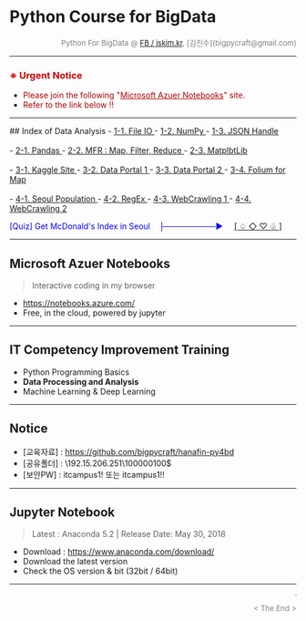 
# Python Course for BigData

<div align='right'><font size=2 color='gray'>Python For BigData @ <font color='blue'><a href='https://www.facebook.com/jskim.kr'>FB / jskim.kr</a></font>, [김진수](bigpycraft@gmail.com)</font></div>
<hr>


### <span style="color:#CC0000"> ※ Urgent Notice </span>
* <span style="color:#AA0000"> Please join the following "<u>Microsoft Azuer Notebooks</u>" site. </span>
* <span style="color:#AA0000"> Refer to the link below !! </span>

<hr>
## Index of Data Analysis
- <a href="https://htmlpreview.github.io/?https://github.com/bigpycraft/hanafin-py4bd/blob/master/da_lecture/html/H51_PB_DA_307_FileIO.html                 "> 1-1. File IO                     </a>
- <a href="https://htmlpreview.github.io/?https://github.com/bigpycraft/hanafin-py4bd/blob/master/da_lecture/html/H52_PC_DA_521_NumPy_h5.html               "> 1-2. NumPy                       </a>
- <a href="https://htmlpreview.github.io/?https://github.com/bigpycraft/hanafin-py4bd/blob/master/da_lecture/html/H53_PB_DA_422_JSON.html                   "> 1-3. JSON Handle                 </a>
<br/><br/>
- <a href="https://htmlpreview.github.io/?https://github.com/bigpycraft/hanafin-py4bd/blob/master/da_lecture/html/H61_PC_DA_531_Pandas_h5.html              "> 2-1. Pandas                      </a>
- <a href="https://htmlpreview.github.io/?https://github.com/bigpycraft/hanafin-py4bd/blob/master/da_lecture/html/H62_PB_DA_421_MFR.html                    "> 2-2. MFR : Map, Filter, Reduce   </a>
- <a href="https://htmlpreview.github.io/?https://github.com/bigpycraft/hanafin-py4bd/blob/master/da_lecture/html/H63_PC_DA_511_Matplotlib_h5.html          "> 2-3. MatplbtLib                  </a>
<br/><br/>
- <a href="https://htmlpreview.github.io/?https://github.com/bigpycraft/hanafin-py4bd/blob/master/da_lecture/html/H71_PD_DA_610_Kaggle_Titanic.html         "> 3-1. Kaggle Site                 </a>
- <a href="https://htmlpreview.github.io/?https://github.com/bigpycraft/hanafin-py4bd/blob/master/da_lecture/html/H72_PD_DA_621_DataGoKr.html               "> 3-2. Data Portal 1               </a>
- <a href="https://htmlpreview.github.io/?https://github.com/bigpycraft/hanafin-py4bd/blob/master/da_lecture/html/H73_PD_DA_622_DataGoKr.html               "> 3-3. Data Portal 2               </a>
- <a href="https://htmlpreview.github.io/?https://github.com/bigpycraft/hanafin-py4bd/blob/master/da_lecture/html/H74_PB_DA_424_Folium_ver1.html            "> 3-4. Folium for Map              </a>
<br/><br/>
- <a href="https://htmlpreview.github.io/?https://github.com/bigpycraft/hanafin-py4bd/blob/master/da_lecture/html/H81_PD_DA_630_Seoul_Population_18_1Q.html "> 4-1. Seoul Population            </a>
- <a href="https://htmlpreview.github.io/?https://github.com/bigpycraft/hanafin-py4bd/blob/master/da_lecture/html/H82_PB_DA_423_RegEx_ver1.html             "> 4-2. RegEx                       </a>
- <a href="https://htmlpreview.github.io/?https://github.com/bigpycraft/hanafin-py4bd/blob/master/da_lecture/html/H83_PE_DA_712_WebCrawling1.html           "> 4-3. WebCrawling 1               </a>
- <a href="https://htmlpreview.github.io/?https://github.com/bigpycraft/hanafin-py4bd/blob/master/da_lecture/html/H84_PE_DA_712_WebCrawling2.html           "> 4-4. WebCrawling 2               </a>


<span style="color:blue">[Quiz] Get McDonald's Index in Seoul &nbsp;&nbsp;&nbsp;├─────────▶ &nbsp;&nbsp;&nbsp;</span>
<a href="https://htmlpreview.github.io/?https://github.com/bigpycraft/hanafin-py4bd/blob/master/da_lecture/html/H86_PE_DA_720_Seoul_MacDonald_idx_v3.html "> [ ♤ ◇ ♡ ♧ ] </a>

<hr>

## Microsoft Azuer Notebooks
> Interactive coding in my browser
- https://notebooks.azure.com/
- Free, in the cloud, powered by jupyter


<hr>

## IT Competency Improvement Training
- Python Programming Basics
- <b>Data Processing and Analysis</b>
- Machine Learning & Deep Learning


<hr>

## Notice 
* [교육자료] : https://github.com/bigpycraft/hanafin-py4bd
* [공유폴더] : \\192.15.206.251\100000100$
* [보안PW]   : itcampus1! 또는 itcampus1!!


<hr>

## Jupyter Notebook
> Latest : Anaconda 5.2 | Release Date: May 30, 2018
- Download : https://www.anaconda.com/download/
- Download the latest version 
- Check the OS version & bit (32bit / 64bit)

<hr>
<marquee><font size=3 color='brown'>The BigpyCraft find the information to design valuable society with Technology & Craft.</font></marquee>
<div align='right'><font size=2 color='gray'> &lt; The End &gt; </font></div>
